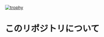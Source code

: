 [![trophy](https://github-profile-trophy.vercel.app/?username=ryo-ma)](https://github.com/ryo-ma/github-profile-trophy)

# このリポジトリについて
